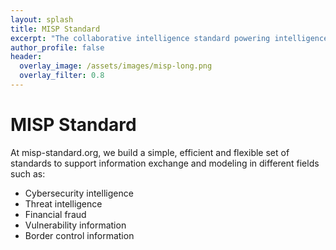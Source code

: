 ```yaml
---
layout: splash
title: MISP Standard
excerpt: "The collaborative intelligence standard powering intelligence and information exchange, sharing and modeling."
author_profile: false
header:
  overlay_image: /assets/images/misp-long.png
  overlay_filter: 0.8
---
```


# MISP Standard

At misp-standard.org, we build a simple, efficient and flexible set of standards to support information exchange and modeling in different fields such as:

- Cybersecurity intelligence
- Threat intelligence
- Financial fraud
- Vulnerability information
- Border control information

  

